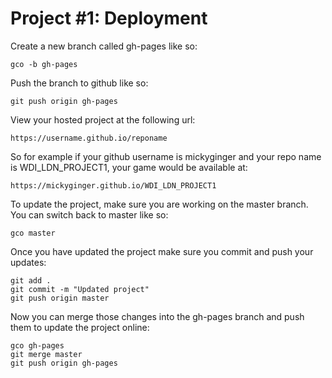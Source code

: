 # Project #1: Deployment

Create a new branch called gh-pages like so:

```
gco -b gh-pages
```

Push the branch to github like so:

```
git push origin gh-pages
```

View your hosted project at the following url:

`https://username.github.io/reponame`

So for example if your github username is mickyginger and your repo name is WDI_LDN_PROJECT1, your game would be available at:

`https://mickyginger.github.io/WDI_LDN_PROJECT1`

To update the project, make sure you are working on the master branch. You can switch back to master like so:

```
gco master
```

Once you have updated the project make sure you commit and push your updates:

```
git add .
git commit -m "Updated project"
git push origin master
```

Now you can merge those changes into the gh-pages branch and push them to update the project online:

```
gco gh-pages
git merge master
git push origin gh-pages
```
